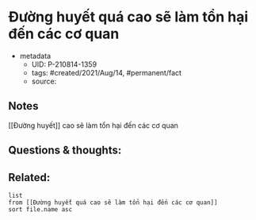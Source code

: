 # Đường huyết quá cao sẽ làm tổn hại đến các cơ quan

- metadata
	- UID: P-210814-1359
	- tags: #created/2021/Aug/14, #permanent/fact 
	- source: 

## Notes
[[Đường huyết]] cao sẽ làm tổn hại đến các cơ quan

## Questions & thoughts:

## Related:
```dataview
list
from [[Đường huyết quá cao sẽ làm tổn hại đến các cơ quan]]
sort file.name asc
```

